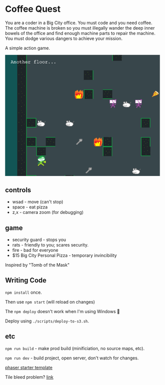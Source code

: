 # Coffee Quest

You are a coder in a Big City office.
You must code and you need coffee. The coffee machine is broken so you must illegally wander the deep inner bowels of the office and find enough machine parts to repair the machine. You must dodge various dangers to achieve your mission.

A simple action game.

![alt text](https://raw.githubusercontent.com/LK00100100/coffee-quest/master/coffee-quest-screenshot.png "Screenshot")

## controls
- wsad - move (can't stop)
- space - eat pizza
- z,x - camera zoom (for debugging)

## game
- security guard - stops you
- rats - friendly to you; scares security.
- fire - bad for everyone
- $15 Big City Personal Pizza - temporary invincibility

Inspired by "Tomb of the Mask"

## Writing Code

`npm install` once.

Then use `npm start` (will reload on changes)

The `npm deploy` doesn't work when I'm using Windows 🤔

Deploy using `./scripts/deploy-to-s3.sh`.

## etc

`npm run build` - make prod build (minificiation, no source maps, etc).

`npm run dev` - build project, open server, don't watch for changes.

[phaser starter template](https://github.com/photonstorm/phaser3-typescript-project-template)

Tile bleed problem? [link](https://stackoverflow.com/questions/62936847/how-do-i-stop-my-tiles-from-bleeding-when-using-a-tilemap-in-phaser-3)
